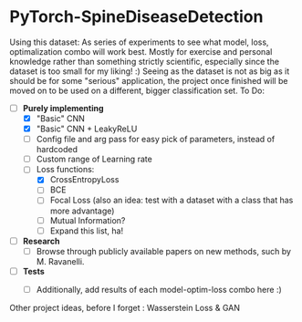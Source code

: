 # PyTorch-SpineDiseaseDetection
Using this dataset:
As series of experiments to see what model, loss, optimalization combo will work best. Mostly for exercise and personal knowledge rather than something strictly scientific, especially since the dataset is too small for my liking! :)
Seeing as the dataset is not as big as it should be for some "serious" application, the project once finished will be moved on to be used on a different, bigger classification set.
To Do:

- [ ] **Purely implementing**
  - [x] "Basic" CNN
  - [x] "Basic" CNN + LeakyReLU
  - [ ] Config file and arg pass for easy pick of parameters, instead of hardcoded 
  - [ ] Custom range of Learning rate 
  - [ ] Loss functions:
    - [x] CrossEntropyLoss
    - [ ] BCE
    - [ ] Focal Loss (also an idea: test with a dataset with a class that has more advantage)
    - [ ] Mutual Information?
    - [ ] Expand this list, ha!

- [ ] **Research**
  - [ ] Browse through publicly available papers on new methods, such by M. Ravanelli.

- [ ] **Tests**
  - [ ] Additionally, add results of each model-optim-loss combo here :)



Other project ideas, before I forget :
Wasserstein Loss & GAN 
